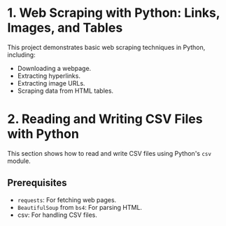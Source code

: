 # 1. Web Scraping with Python: Links, Images, and Tables

This project demonstrates basic web scraping techniques in Python, including:

- Downloading a webpage.
- Extracting hyperlinks.
- Extracting image URLs.
- Scraping data from HTML tables.

# 2. Reading and Writing CSV Files with Python

This section shows how to read and write CSV files using Python's `csv` module.
  
## Prerequisites
- `requests`: For fetching web pages.
- `BeautifulSoup` from `bs4`: For parsing HTML.
- csv: For handling CSV files.
